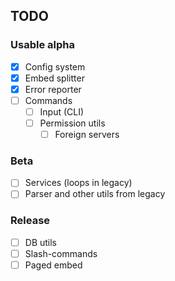 ## TODO

### Usable alpha

- [x] Config system
- [x] Embed splitter
- [x] Error reporter
- [ ] Commands
  - [ ] Input (CLI)
  - [ ] Permission utils
    - [ ] Foreign servers

### Beta

- [ ] Services (loops in legacy)
- [ ] Parser and other utils from legacy

### Release

- [ ] DB utils
- [ ] Slash-commands
- [ ] Paged embed
